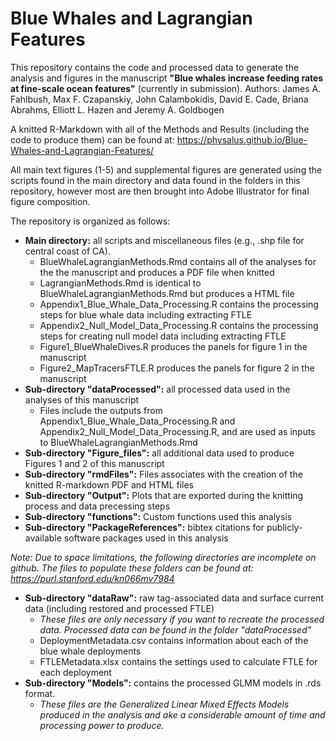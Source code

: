 # Blue Whales and Lagrangian Features
 This repository contains the code and processed data to generate the analysis and figures in the manuscript **"Blue whales increase feeding rates at fine-scale ocean features"** (currently in submission). Authors: James A. Fahlbush, Max F. Czapanskiy, John Calambokidis, David E. Cade, Briana Abrahms, Elliott L. Hazen and Jeremy A. Goldbogen

A knitted R-Markdown with all of the Methods and Results (including the code to produce them) can be found at:
https://physalus.github.io/Blue-Whales-and-Lagrangian-Features/

All main text figures (1-5) and supplemental figures are generated using the scripts found in the main directory and data found in the folders in this repository, however most are then brought into Adobe Illustrator for final figure composition. 

The repository is organized as follows:
* **Main directory:** all scripts and miscellaneous files (e.g., .shp file for central coast of CA).
  * BlueWhaleLagrangianMethods.Rmd contains all of the analyses for the the manuscript and produces a PDF file when knitted
  * LagrangianMethods.Rmd is identical to BlueWhaleLagrangianMethods.Rmd but produces a HTML file 
  * Appendix1_Blue_Whale_Data_Processing.R contains the processing steps for blue whale data including extracting FTLE 
  * Appendix2_Null_Model_Data_Processing.R contains the processing steps for creating null model data including extracting FTLE 
  * Figure1_BlueWhaleDives.R produces the panels for figure 1 in the manuscript
  * Figure2_MapTracersFTLE.R produces the panels for figure 2 in the manuscript     
* **Sub-directory "dataProcessed":** all processed data used in the analyses of this manuscript
  * Files include the outputs from Appendix1_Blue_Whale_Data_Processing.R and Appendix2_Null_Model_Data_Processing.R, and are used as inputs to BlueWhaleLagrangianMethods.Rmd
* **Sub-directory "Figure_files":** all additional data used to produce Figures 1 and 2 of this manuscript
* **Sub-directory "rmdFiles":** Files associates with the creation of the knitted R-markdown PDF and HTML files 
* **Sub-directory "Output":** Plots that are exported during the knitting process and data precessing steps
* **Sub-directory "functions":** Custom functions used this analysis
* **Sub-directory "PackageReferences":** bibtex citations for publicly-available software packages used in this analysis

*Note: Due to space limitations, the following directories are incomplete on github. The files to populate these folders can be found at: https://purl.stanford.edu/kn066mv7984*
* **Sub-directory "dataRaw":** raw tag-associated data and surface current data (including restored and processed FTLE)
  * *These files are only necessary if you want to recreate the processed data. Processed data can be found in the folder "dataProcessed"*
  * DeploymentMetadata.csv contains information about each of the blue whale deployments 
  * FTLEMetadata.xlsx contains the settings used to calculate FTLE for each deployment
* **Sub-directory "Models":** contains the processed GLMM models in .rds format.  
  * *These files are the Generalized Linear Mixed Effects Models produced in the analysis and ake a considerable amount of time and processing power to produce.*
